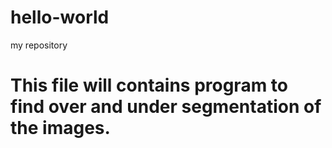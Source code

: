 # hello-world
my repository
# This file will contains program to find over and under segmentation of the images.
